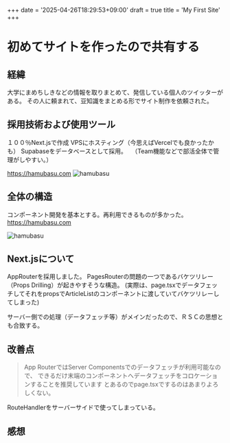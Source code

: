 +++
date = '2025-04-26T18:29:53+09:00'
draft = true
title = 'My First Site'
+++
# 初めてサイトを作ったので共有する

## 経緯

大学にまめちしきなどの情報を取りまとめて、発信している個人のツイッターがある。
その人に頼まれて、豆知識をまとめる形でサイト制作を依頼された。

## 採用技術および使用ツール

１００％Next.jsで作成
VPSにホスティング（今思えばVercelでも良かったかも）
Supabaseをデータベースとして採用。
　（Team機能などで部活全体で管理がしやすい。）
<!--more-->
https://hamubasu.com
![hamubasu](/images/ハムバス.png)


## 全体の構造

コンポーネント開発を基本とする。再利用できるものが多かった。
https://hamubasu.com

![hamubasu](/images/hamubasu.png)

## Next.jsについて

AppRouterを採用しました。
PagesRouterの問題の一つであるバケツリレー（Props Drilling）が起きやすそうな構造。
(実際は、page.tsxでデータフェッチしてそれをpropsでArticleListのコンポーネントに渡していてバケツリレーしてしまった)

サーバー側での処理（データフェッチ等）がメインだったので、ＲＳＣの思想とも合致する。






## 改善点

> App RouterではServer Componentsでのデータフェッチが利用可能なので、
> できるだけ末端のコンポーネントへデータフェッチをコロケーションすることを推奨しています
とあるのでpage.tsxでするのはあまりよろしくない。

RouteHandlerをサーバーサイドで使ってしまっている。

## 感想



